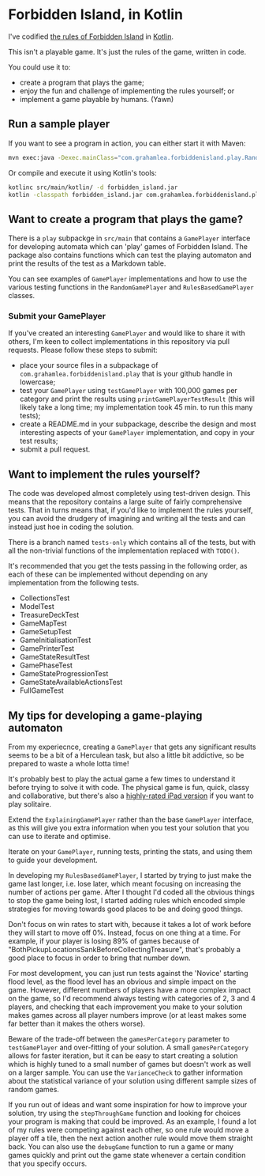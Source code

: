 # Forbidden Island, in Kotlin

I've codified
[the rules of Forbidden Island](http://www.gamewright.com/gamewright/pdfs/Rules/ForbiddenIslandTM-RULES.pdf)
in [Kotlin](https://kotlinlang.org/).

This isn't a playable game. It's just the rules of the game, written in code.

You could use it to:
* create a program that plays the game;
* enjoy the fun and challenge of implementing the rules yourself; or
* implement a game playable by humans. (Yawn)

## Run a sample player

If you want to see a program in action, you can either start it with Maven:
```bash
mvn exec:java -Dexec.mainClass="com.grahamlea.forbiddenisland.play.RandomGamePlayer"
```

Or compile and execute it using Kotlin's tools:
```bash
kotlinc src/main/kotlin/ -d forbidden_island.jar
kotlin -classpath forbidden_island.jar com.grahamlea.forbiddenisland.play.RandomGamePlayer
```

## Want to create a program that plays the game?

There is a `play` subpackge in `src/main` that contains a `GamePlayer` interface for 
developing automata which can 'play' games of Forbidden Island. The package also 
contains functions which can test the playing automaton and print the results of the
test as a Markdown table.

You can see examples of `GamePlayer` implementations and how to use the various
 testing functions in the `RandomGamePlayer` and `RulesBasedGamePlayer` classes.

### Submit your GamePlayer
If you've created an interesting `GamePlayer` and would like to share it with others,
I'm keen to collect implementations in this repository via pull requests.
Please follow these steps to submit:
* place your source files in a subpackage of `com.grahamlea.forbiddenisland.play` that
is your github handle in lowercase;
* test your `GamePlayer` using `testGamePlayer` with 100,000 games per category and 
print the results using `printGamePlayerTestResult`
(this will likely take a long time;
my implementation took 45 min. to run this many tests);
* create a README.md in your subpackage, describe the design and most interesting 
aspects of your `GamePlayer` implementation, and copy in your test results;
* submit a pull request.

## Want to implement the rules yourself?

The code was developed almost completely using test-driven design.
This means that the repository contains a large suite of fairly comprehensive tests.
That in turns means that, if you'd like to implement the rules yourself, you can avoid 
the drudgery of imagining and writing all the tests and can instead just hoe in 
coding the solution.

There is a branch named `tests-only` which contains all of the tests, but with all the
non-trivial functions of the implementation replaced with `TODO()`.   

It's recommended that you get the tests passing in the following order, as each of these
can be implemented without depending on any implementation from the following tests.
* CollectionsTest
* ModelTest
* TreasureDeckTest
* GameMapTest
* GameSetupTest
* GameInitialisationTest
* GamePrinterTest
* GameStateResultTest
* GamePhaseTest
* GameStateProgressionTest
* GameStateAvailableActionsTest
* FullGameTest 

## My tips for developing a game-playing automaton
From my experiecnce, creating a `GamePlayer` that gets any significant results seems to 
be a bit of a Herculean task, but also a little bit addictive, so be prepared to waste
a whole lotta time!

It's probably best to play the actual game a few times to understand it before trying 
to solve it with code.
The physical game is fun, quick, classy and collaborative, but there's also a 
[highly-rated iPad version](https://itunes.apple.com/au/app/forbidden-island/id427419772?mt=8)
if you want to play solitaire.

Extend the `ExplainingGamePlayer` rather than the base `GamePlayer` interface, 
as this will give you extra information when you test your solution that you can use 
to iterate and optimise. 

Iterate on your `GamePlayer`, running tests, printing the stats, and using them to guide 
your development.

In developing my `RulesBasedGamePlayer`, I started by trying to just make the game last 
longer, i.e. lose later, which meant focusing on increasing the number of actions per 
game.
After I thought I'd coded all the obvious things to stop the game being lost, I started 
adding rules which encoded simple strategies for moving towards good places to be and
doing good things.

Don't focus on win rates to start with, because it takes a lot of work before they will
start to move off 0%.
Instead, focus on one thing at a time.
For example, if your player is losing 89% of games because of 
"BothPickupLocationsSankBeforeCollectingTreasure", that's probably a good place to focus
in order to bring that number down.

For most development, you can just run tests against the 'Novice' starting flood level,
as the flood level has an obvious and simple impact on the game.
However, different numbers of players have a more complex impact on the game, so I'd
recommend always testing with categories of 2, 3 and 4 players, and checking that each
improvement you make to your solution makes games across all player numbers improve 
(or at least makes some far better than it makes the others worse).

Beware of the trade-off between the `gamesPerCategory` parameter to `testGamePlayer` 
and over-fitting of your solution.
A small `gamesPerCategory` allows for faster iteration, but it can be easy to start
creating a solution which is highly tuned to a small number of games but doesn't work 
as well on a larger sample.
You can use the `VarianceCheck` to gather information about the statistical variance
of your solution using different sample sizes of random games.

If you run out of ideas and want some inspiration for how to improve your solution,
try using the `stepThroughGame` function and looking for choices your program is 
making that could be improved.
As an example, I found a lot of my rules were competing against each other, so one rule
would move a player off a tile, then the next action another rule would move them 
straight back.
You can also use the `debugGame` function to run a game or many games quickly and print 
out the game state whenever a certain condition that you specify occurs.
